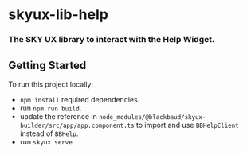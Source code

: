 # skyux-lib-help

### The SKY UX library to interact with the Help Widget.

## Getting Started

To run this project locally:

- `npm install` required dependencies.
- run `npm run build`.
- update the reference in `node_modules/@blackbaud/skyux-builder/src/app/app.component.ts` to import and use `BBHelpClient` instead of `BBHelp`.
- run `skyux serve`

